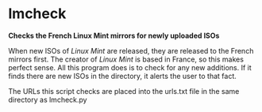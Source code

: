 
# lmcheck   

**Checks the French Linux Mint mirrors for newly uploaded ISOs**   

When new ISOs of *Linux Mint* are released, they are released to the French mirrors first. The creator of *Linux Mint* is based in France, so this makes perfect sense. All this program does is to check for any new additions. If it finds there are new ISOs in the directory, it alerts the user to that fact. 

The URLs this script checks are placed into the urls.txt file in the same directory as lmcheck.py
